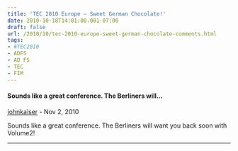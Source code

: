 ```yaml
---
title: 'TEC 2010 Europe – Sweet German Chocolate!'
date: 2010-10-18T14:01:00.001-07:00
draft: false
url: /2010/10/tec-2010-europe-sweet-german-chocolate-comments.html
tags: 
- #TEC2010
- ADFS
- AD FS
- TEC
- FIM
---
```


#### Sounds like a great conference. The Berliners will...
[johnkaiser](https://www.blogger.com/profile/12657275235326387872 "noreply@blogger.com") - <time datetime="2010-11-09T15:55:30.915-07:00">Nov 2, 2010</time>

Sounds like a great conference. The Berliners will want you back soon with Volume2!
<hr />
